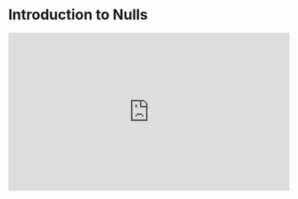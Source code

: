 ﻿# Introduction to Nulls


<iframe width="560" height="315" src="https://www.youtube.com/embed/9fawzsxoiiI?list=PL1DEQjXG2xnJNTIi_lrTxD83bf5-8mrRP" frameborder="0" allowfullscreen></iframe>

